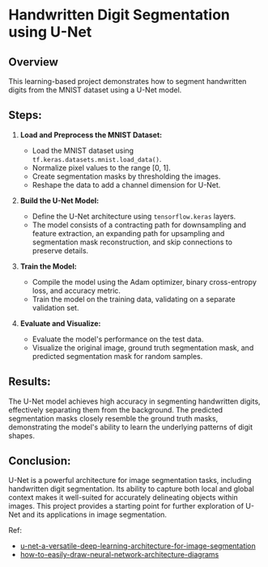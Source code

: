 # Handwritten Digit Segmentation using U-Net

## Overview
This learning-based project demonstrates how to segment handwritten digits from the MNIST dataset using a U-Net model.

## Steps:

1. **Load and Preprocess the MNIST Dataset:**
   - Load the MNIST dataset using `tf.keras.datasets.mnist.load_data()`.
   - Normalize pixel values to the range [0, 1].
   - Create segmentation masks by thresholding the images.
   - Reshape the data to add a channel dimension for U-Net.

2. **Build the U-Net Model:**
   - Define the U-Net architecture using `tensorflow.keras` layers.
   - The model consists of a contracting path for downsampling and feature extraction, an expanding path for upsampling and segmentation mask reconstruction, and skip connections to preserve details.

3. **Train the Model:**
   - Compile the model using the Adam optimizer, binary cross-entropy loss, and accuracy metric.
   - Train the model on the training data, validating on a separate validation set.

4. **Evaluate and Visualize:**
   - Evaluate the model's performance on the test data.
   - Visualize the original image, ground truth segmentation mask, and predicted segmentation mask for random samples.

## Results:

The U-Net model achieves high accuracy in segmenting handwritten digits, effectively separating them from the background. The predicted segmentation masks closely resemble the ground truth masks, demonstrating the model's ability to learn the underlying patterns of digit shapes.

## Conclusion:

U-Net is a powerful architecture for image segmentation tasks, including handwritten digit segmentation. Its ability to capture both local and global context makes it well-suited for accurately delineating objects within images. This project provides a starting point for further exploration of U-Net and its applications in image segmentation.

Ref:
- [u-net-a-versatile-deep-learning-architecture-for-image-segmentation](https://medium.com/@alexquesada22/u-net-a-versatile-deep-learning-architecture-for-image-segmentation-2a85b52d71f6)
- [how-to-easily-draw-neural-network-architecture-diagrams](https://medium.com/towards-data-science/how-to-easily-draw-neural-network-architecture-diagrams-a6b6138ed875)
